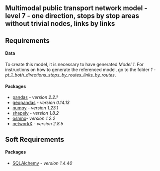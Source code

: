 ## Multimodal public transport network model - level 7 - one direction, stops by stop areas without trivial nodes, links by links
## Requirements
#### Data

To create this model, it is necessary to have generated _Model 1_. For instructions on how to generate the referenced model, go to the folder _1 - pt_1_both_directions_stops_by_routes_links_by_routes_. 


#### Packages

- [pandas](https://pandas.pydata.org/) - _version 2.2.1_
- [geopandas](https://geopandas.org/en/stable/) - _version 0.14.13_
- [numpy](https://numpy.org/) - _version 1.23.1_
- [shapely](https://pypi.org/project/Shapely/) - _version 1.8.2_
- [osmnx](https://osmnx.readthedocs.io/en/stable/)- _version 1.2.2_
- [networkX](https://networkx.org/) - _version 2.8.5_


## Soft Requirements

#### Packages

- [SQLAlchemy](https://www.sqlalchemy.org/) - _version 1.4.40_